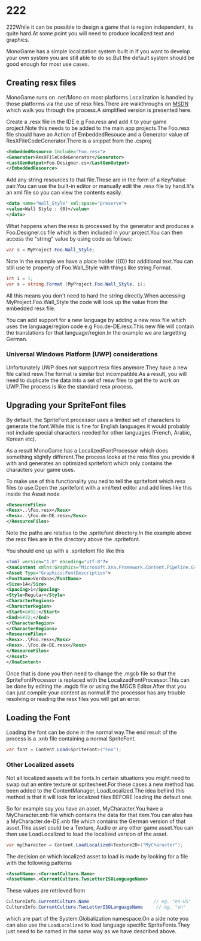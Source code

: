 # 222

222While it can be possible to design a
game that is region independent, its quite hard.At some point you will need to
produce localized text and graphics.

MonoGame has a simple localization system built in.If you want to develop your own
system you are still able to do so.But the default system should be good enough for
most use cases.

## Creating resx files

MonoGame runs on .net/Mono on most platforms.Localization is handled by those platforms
via the use of resx files.There are walkthroughs on [MSDN](https://msdn.microsoft.com/en-us/library/aa992030(v=vs.100).aspx)
which walk you through the process.A simplified version is presented here.

Create a .resx file in the IDE e.g Foo.resx and add it to your game project.Note this needs to be added to the
main app projects.The Foo.resx file should have an Action of EmbeddedResouce and a Generator value of ResXFileCodeGenerator.There is a snippet from the .csproj

```xml
<EmbeddedResource Include="Foo.resx">
<Generator>ResXFileCodeGenerator</Generator>
<LastGenOutput>Foo.Designer.cs</LastGenOutput>
</EmbeddedResource>
```

Add any string resources to that file.These are in the form of a Key/Value pair.You can use the built-in editor
or manually edit the .resx file by hand.It's an xml file so you can view the contents easily.

```xml
<data name="Wall_Style" xml:space="preserve">
<value>Wall Style : {0}</value>
</data>
```

What happens when the resx is processed by the generator and produces a Foo.Designer.cs file which is then
included in your project.You can then access the "string" value by using code as follows:

```csharp
var s = MyProject.Foo.Wall_Style;
```

Note in the example we have a place holder ({0}) for additional text.You can still use te property of Foo.Wall_Style with
things like string.Format.

```csharp
int i = 1;
var s = string.Format (MyProject.Foo.Wall_Style, i);
```

All this means you don't need to hard the string directly.When accessing MyProject.Foo.Wall_Style the code will look up the value from
the embedded resx file.

You can add support for a new language by adding a new resx file which uses the language/region code e.g Foo.de-DE.resx.This new file will contain the translations for that language/region.In the example we are targetting German.

### Universal Windows Platform (UWP) considerations

Unfortunately UWP does not support resx files anymore.They have a new file called resw.The format is similar but
incompatible.As a result, you will need to duplicate the data into a set of resw files to get the to work on UWP.The process is like the standard resx process.

## Upgrading your SpriteFont files

By default, the SpriteFont processor uses a limited set of characters to generate the font.While this is fine for English
languages it would probably not include special characters needed for other languages (French, Arabic, Korean etc).

As a result MonoGame has a LocalizedFontProcessor which does something slightly different.The process looks at the resx
files you provide it with and generates an optimized spritefont which only contains the characters your game uses.

To make use of this functionality you ned to tell the spritefont which resx files to use.Open the .spritefont with a
xml/text editor and add lines like this inside the Asset node

```xml
<ResourceFiles>
<Resx>..\Foo.resx</Resx>
<Resx>..\Foo.de-DE.resx</Resx>
</ResourceFiles>
```

Note the paths are relative to the .spritefont directory.In the example above the resx files are in the directory
above the .spritefont.

You should end up with a .spritefont file like this

```xml
<?xml version="1.0" encoding="utf-8"?>
<XnaContent xmlns:Graphics="Microsoft.Xna.Framework.Content.Pipeline.Graphics">
<Asset Type="Graphics:FontDescription">
<FontName>Verdana</FontName>
<Size>14</Size>
<Spacing>1</Spacing>
<Style>Regular</Style>
<CharacterRegions>
<CharacterRegion>
<Start>&#32;</Start>
<End>&#32;</End>
</CharacterRegion>
</CharacterRegions>
<ResourceFiles>
<Resx>..\Foo.resx</Resx>
<Resx>..\Foo.de-DE.resx</Resx>
</ResourceFiles>
</Asset>
</XnaContent>
```

Once that is done you then need to change the .mgcb file so that the SpriteFontProcessor is replaced with
the LocalizedFontProcessor.This can be done by editing the .mgcb file or using the MGCB Editor.After
that you can just compile your content as normal.If the processor has any trouble resolving or reading the
resx files you will get an error.

## Loading the Font

Loading the font can be done in the normal way.The end result of the process is a .xnb file containing a normal
SpriteFont.

```csharp
var font = Content.Load<SpriteFont>("Foo");
```

### Other Localized assets

Not all localized assets will be fonts.In certain situations you might need to swap out an entire texture or spritesheet.For these cases a new method has been added to the ContentManager, LoadLocalized.The idea behind this method is that it will
look for localized files BEFORE loading the default one.

So for example say you have an asset, MyCharacter.You have a MyCharacter.xnb file which contains the data for that item.You
can also has a MyCharacter.de-DE.xnb file which contains the German version of that asset.This asset could be a Texture, Audio
or any other game asset.You can then use LoadLocalized to load the localized version of the asset.

```csharp
var myCharacter = Content.LoadLocalized<Texture2D>("MyCharacter");
```

The decision on which localized asset to load is made by looking for a file with the following patterns

```xml
<AssetName>.<CurrentCulture.Name>
<AssetName>.<CurrentCulture.TwoLetterISOLanguageName>
```

These values are retrieved from

```csharp
CultureInfo.CurrentCulture.Name                        // eg. "en-US"
CultureInfo.CurrentCulture.TwoLetterISOLanguageName     // eg. "en"
```

which are part of the System.Globalization namespace.On a side note you can also use the `LoadLocalized` to load language
specific SpriteFonts.They just need to be named in the same way as we have described above.
